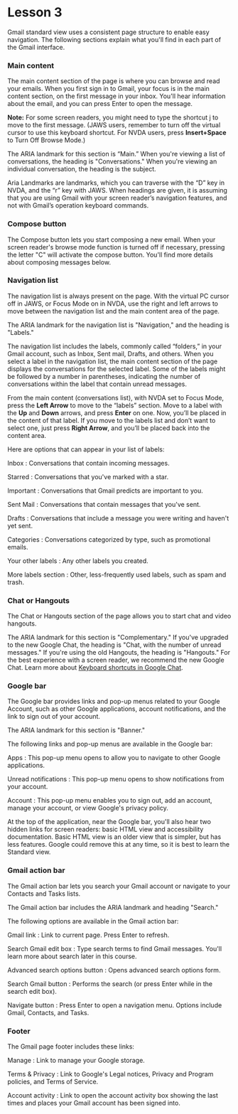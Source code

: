 # Lesson 3

Gmail standard view uses a consistent page structure to enable easy
navigation. The following sections explain what you'll find in each part
of the Gmail interface.

### Main content

The main content section of the page is where you can browse and read
your emails. When you first sign in to Gmail, your focus is in the main
content section, on the first message in your inbox. You'll hear
information about the email, and you can press Enter to open the
message.

<aside>
<p><b>Note:</b> For some screen readers, you might need to type the shortcut j
to move to the first message. (JAWS users, remember to turn off the
virtual cursor to use this keyboard shortcut. For NVDA users, press
<b>Insert+Space</b> to Turn Off Browse Mode.)</p>
</aside>

The ARIA landmark for this section is “Main.” When you're viewing a list
of conversations, the heading is "Conversations." When you're viewing an
individual conversation, the heading is the subject.

Aria Landmarks are landmarks, which you can traverse with the “D” key in
NVDA, and the “r” key with JAWS. When headings are given, it is assuming
that you are using Gmail with your screen reader’s navigation features,
and not with Gmail’s operation keyboard commands.

### Compose button

The Compose button lets you start composing a new email. When your
screen reader's browse mode function is turned off if necessary,
pressing the letter "C" will activate the compose button. You'll find
more details about composing messages below.

### Navigation list

The navigation list is always present on the page. With the virtual PC
cursor off in JAWS, or Focus Mode on in NVDA, use the right and left
arrows to move between the navigation list and the main content area
of the page.

The ARIA landmark for the navigation list is "Navigation," and the
heading is "Labels."

The navigation list includes the labels, commonly called “folders,” in
your Gmail account, such as Inbox, Sent mail, Drafts, and others. When
you select a label in the navigation list, the main content section of
the page displays the conversations for the selected label. Some of the
labels might be followed by a number in parentheses, indicating the
number of conversations within the label that contain unread messages.

From the main content (conversations list), with NVDA set to Focus
Mode, press the **Left Arrow** to move to the “labels” section. Move
to a label with the **Up** and **Down** arrows, and press **Enter** on
one. Now, you’ll be placed in the content of that label. If you move
to the labels list and don’t want to select one, just press **Right
Arrow**, and you’ll be placed back into the content area.

Here are options that can appear in your list of labels:

Inbox
:   Conversations that contain incoming messages.

Starred
:   Conversations that you've marked with a star.

Important
:   Conversations that Gmail predicts are important to you.

Sent Mail
:   Conversations that contain messages that you've sent.

Drafts
:   Conversations that include a message you were writing and haven't
    yet sent.

Categories
:   Conversations categorized by type, such as promotional emails.

Your other labels
:   Any other labels you created.

More labels section
:   Other, less-frequently used labels, such as spam and trash.

### Chat or Hangouts

The Chat or Hangouts section of the page allows you to start chat and
video hangouts.

The ARIA landmark for this section is "Complementary." If you've
upgraded to the new Google Chat, the heading is "Chat, with the number of unread
messages." If you're using the old Hangouts, the heading is "Hangouts." For the best
experience with a screen reader, we recommend the new Google Chat.
Learn more about [Keyboard shortcuts in Google Chat](https://support.google.com/chat/answer/7649271?hl=en).

### Google bar

The Google bar provides links and pop-up menus related to your Google
Account, such as other Google applications, account notifications, and
the link to sign out of your account.

The ARIA landmark for this section is "Banner."

The following links and pop-up menus are available in the Google bar:

Apps
:   This pop-up menu opens to allow you to navigate to other Google
    applications.

Unread notifications
:   This pop-up menu opens to show notifications from your account.

Account
:   This pop-up menu enables you to sign out, add an account, manage
    your account, or view Google's privacy policy.

At the top of the application, near the Google bar, you'll also hear two
hidden links for screen readers: basic HTML view and accessibility
documentation. Basic HTML view is an older view that is simpler, but has less
features. Google could remove this at any time, so it is best to learn the
Standard view.

### Gmail action bar

The Gmail action bar lets you search your Gmail account or navigate to
your Contacts and Tasks lists.

The Gmail action bar includes the ARIA landmark and heading "Search."

The following options are available in the Gmail action bar:

Gmail link
:   Link to current page. Press Enter to refresh.

Search Gmail edit box
:   Type search terms to find Gmail messages. You'll learn more about
    search later in this course.

Advanced search options button
:   Opens advanced search options form.

Search Gmail button
:   Performs the search (or press Enter while in the search edit box).

Navigate button
:   Press Enter to open a navigation menu. Options include Gmail,
    Contacts, and Tasks.

### Footer

The Gmail page footer includes these links:

Manage
:   Link to manage your Google storage.

Terms & Privacy
:   Link to Google's Legal notices, Privacy and Program policies, and
    Terms of Service.

Account activity
:   Link to open the account activity box showing the last times and
    places your Gmail account has been signed into.
